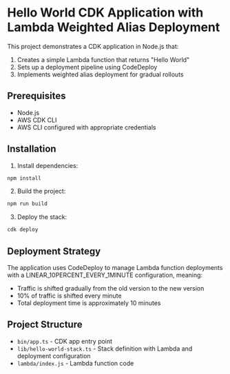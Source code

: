 # Hello World CDK Application with Lambda Weighted Alias Deployment

This project demonstrates a CDK application in Node.js that:
1. Creates a simple Lambda function that returns "Hello World"
2. Sets up a deployment pipeline using CodeDeploy
3. Implements weighted alias deployment for gradual rollouts

## Prerequisites
- Node.js
- AWS CDK CLI
- AWS CLI configured with appropriate credentials

## Installation
1. Install dependencies:
```bash
npm install
```

2. Build the project:
```bash
npm run build
```

3. Deploy the stack:
```bash
cdk deploy
```

## Deployment Strategy
The application uses CodeDeploy to manage Lambda function deployments with a LINEAR_10PERCENT_EVERY_1MINUTE configuration, meaning:
- Traffic is shifted gradually from the old version to the new version
- 10% of traffic is shifted every minute
- Total deployment time is approximately 10 minutes

## Project Structure
- `bin/app.ts` - CDK app entry point
- `lib/hello-world-stack.ts` - Stack definition with Lambda and deployment configuration
- `lambda/index.js` - Lambda function code